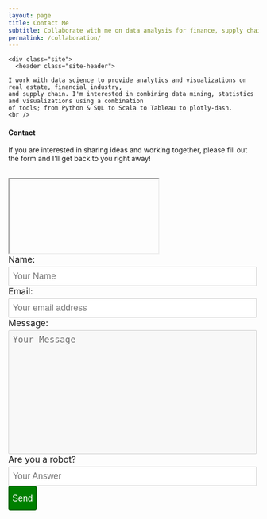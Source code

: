```yaml
---
layout: page
title: Contact Me
subtitle: Collaborate with me on data analysis for finance, supply chain or real estate
permalink: /collaboration/
---
```

<html lang="en">

  <body>

    <div class="site">
      <header class="site-header">

<!-- site-header -->
   <div class="page-content">

    I work with data science to provide analytics and visualizations on real estate, financial industry, 
    and supply chain. I'm interested in combining data mining, statistics and visualizations using a combination
    of tools; from Python & SQL to Scala to Tableau to plotly-dash.
	<br />

   </div>

<!--
<h2> Customers </h2>

<div class="projects">
  <div class="grid no-gutters">
    <div class="unit half">
      <div class="project">
        <h4 class="project-title"><a href="https://www.certace.com/" target="_blank">certace</a></h4>
        <p><img src="/assets/img/certace.png" width='800'></p>
      </div>
    </div>
    
    <div class="unit half">
      <div class="project">
        <h4 class="project-title"><a href="http://alphacruncher.com/" target='_blank'>alphacruncher</a></h4>
        <p><img src="/assets/img/alphacruncher.svg" width='800'></p>
      </div>
    </div>

  </div>
</div>
-->

<h4> Contact </h4>

If you are interested in sharing ideas and working together, please fill out the form and I'll get back to you right away!
<br/>
<html>
<head>
<style> 
textarea {
  width: 50%;
  height: 90px;
  padding: 6px 12px;
  box-sizing: border-box;
  border: 1px solid #ccc;
  border-radius: 1px;
  background-color: #f8f8f8;
  font-size: 12px;
  resize: none;
}
</style>
</head>
</html>

<br/>
<div id='formview'>
  <script type=”text/javascript”>var submitted=false;</script> <iframe name=”hidden_iframe” id=”hidden_iframe” style=”display:none;” onload=”if(submitted) {window.location="https://luisfroch.github.io";}”></iframe>
  <form action=”action="https://docs.google.com/forms/d/e/1FAIpQLScwvX_F7xEhD3hq3rT9qF_B0_E8LAsREGq7IQ44h0mbFW7hkw/formResponse" target="_self" method="POST" target=”hidden_iframe” onsubmit=”submitted=true;”>
    <label>Name:</label>
    <input type="name" name="entry.2005620554" placeholder="Your Name">
    <label>Email:</label>
    <input type="email" name="entry.1045781291" placeholder="Your email address">
    <br/>
    <label>Message:</label>
    <textarea type="message" name="entry.839337160" placeholder="Your Message"></textarea>
    <input type="hidden" name="_subject" value="request">
    <input type="text" name="_gotcha" style="display:none">
    <label>Are you a robot?</label>
    <input type="text" name="entry.456892121" placeholder="Your Answer">
    <input type="hidden" name="_subject" value="request">
    <input type="text" name="_gotcha" style="display:none">
    <button type="submit">Send</button> 
  </form>
</div>

<br />

<html>
  <head>
    <style>
      
      div.elem-group {
      margin: 40px 0;
      }
      label {
      display: block;
      font-family: 'Aleo';
      padding-bottom: 4px;
      font-size: 1.25em;
    }

      input, select, textarea {
      border-radius: 2px;
      border: 1px solid #ccc;
      box-sizing: border-box;
      font-size: 1.25em;
      font-family: 'Aleo';
      width: 500px;
      padding: 8px;
    }

      textarea {
      height: 250px;
    }

      button {
      height: 50px;
      background: green;
      color: white;
      border: 2px solid darkgreen;
      font-size: 1.25em;
      font-family: 'Aleo';
      border-radius: 4px;
      cursor: pointer;
    }

      button:hover {
      border: 2px solid black;
    } #  <form action="https://docs.google.com/forms/d/e/1FAIpQLScwvX_F7xEhD3hq3rT9qF_B0_E8LAsREGq7IQ44h0mbFW7hkw/formResponse" target="_self" method="POST" id="mG61Hd">
    </style>
    </head>
    </html>
